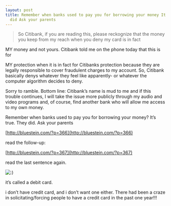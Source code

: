 ```yaml
---
layout: post
title: Remember when banks used to pay you for borrowing your money It’s true They
  did Ask your parents
---
```


>So Citibank, if you are reading this, please reckognize that the money you keep from my reach when you deny my card is in fact 

MY money and not yours. Citibank told me on the phone today that this is for 

MY protection when it is in fact for Citibanks protection because they are legally responsible to cover fraudulent charges to my account. So, Citibank basically denys whatever they feel like apparently- or whatever the computer algorithm decides to deny.

  

  

Sorry to ramble. Bottom line: Citibank’s name is mud to me and if this trouble continues, I will take the issue more publicly through my audio and video programs and, of course, find another bank who will allow me access to my own money.

  

  

Remember when banks used to pay you for borrowing your money? It’s true. They did. Ask your parents

  

  

[http://bluestein.com/?p=366](http://bluestein.com/?p=366)

  read the follow-up: 

[http://bluestein.com/?p=367](http://bluestein.com/?p=367)

read the last sentence again. 

![:)](http://www.rijiben.org/smilies/icon_smile.gif)

it’s called a debit card.

i don’t have credit card, and i don’t want one either. There had been a craze in solicitating/forcing people to have a credit card in the past one year!!!
